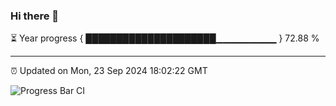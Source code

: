### Hi there 👋

⏳ Year progress { █████████████████████▁▁▁▁▁▁▁▁▁ } 72.88 %

---

⏰ Updated on Mon, 23 Sep 2024 18:02:22 GMT

![Progress Bar CI](https://github.com/EinsPommes/EinsPommes/blob/main/.github/workflows/main.yml)
